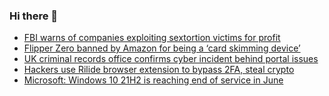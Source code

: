 ### Hi there 👋

<!--START_SECTION:feed-->
* [FBI warns of companies exploiting sextortion victims for profit](https://www.bleepingcomputer.com/news/security/fbi-warns-of-companies-exploiting-sextortion-victims-for-profit/)
* [Flipper Zero banned by Amazon for being a ‘card skimming device’](https://www.bleepingcomputer.com/news/technology/flipper-zero-banned-by-amazon-for-being-a-card-skimming-device-/)
* [UK criminal records office confirms cyber incident behind portal issues](https://www.bleepingcomputer.com/news/security/uk-criminal-records-office-confirms-cyber-incident-behind-portal-issues/)
* [Hackers use Rilide browser extension to bypass 2FA, steal crypto](https://www.bleepingcomputer.com/news/security/hackers-use-rilide-browser-extension-to-bypass-2fa-steal-crypto/)
* [Microsoft: Windows 10 21H2 is reaching end of service in June](https://www.bleepingcomputer.com/news/microsoft/microsoft-windows-10-21h2-is-reaching-end-of-service-in-june/)
<!--END_SECTION:feed-->

<!--
**frankenk/frankenk** is a ✨ _special_ ✨ repository because its `README.md` (this file) appears on your GitHub profile.

Here are some ideas to get you started:

- 🔭 I’m currently working on ...
- 🌱 I’m currently learning ...
- 👯 I’m looking to collaborate on ...
- 🤔 I’m looking for help with ...
- 💬 Ask me about ...
- 📫 How to reach me: ...
- 😄 Pronouns: ...
- ⚡ Fun fact: ...
-->



